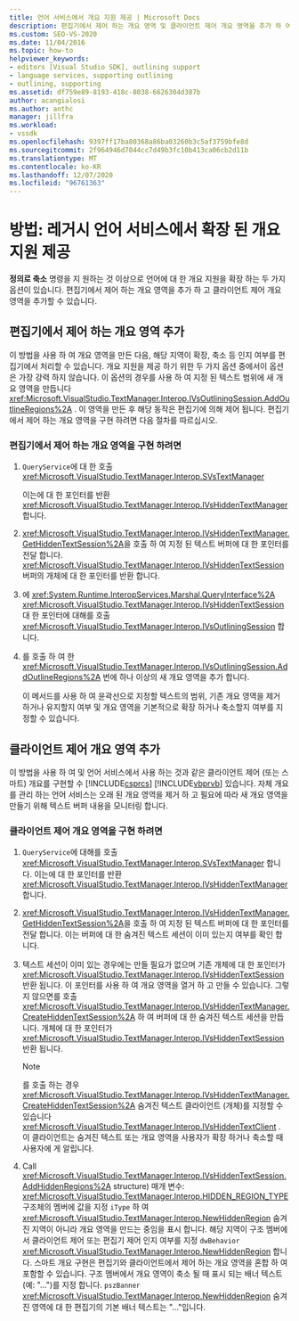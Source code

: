 ```yaml
---
title: 언어 서비스에서 개요 지원 제공 | Microsoft Docs
description: 편집기에서 제어 하는 개요 영역 및 클라이언트 제어 개요 영역을 추가 하 여 레거시 언어 서비스에서 확장 된 개요 지원을 제공 하는 방법에 대해 알아봅니다.
ms.custom: SEO-VS-2020
ms.date: 11/04/2016
ms.topic: how-to
helpviewer_keywords:
- editors [Visual Studio SDK], outlining support
- language services, supporting outlining
- outlining, supporting
ms.assetid: df759e89-8193-418c-8038-6626304d387b
author: acangialosi
ms.author: anthc
manager: jillfra
ms.workload:
- vssdk
ms.openlocfilehash: 9397ff17ba80368a86ba03260b3c5af3759bfe8d
ms.sourcegitcommit: 2f964946d7044cc7d49b3fc10b413ca06cb2d11b
ms.translationtype: MT
ms.contentlocale: ko-KR
ms.lasthandoff: 12/07/2020
ms.locfileid: "96761363"
---
```

# <a name="how-to-provide-expanded-outlining-support-in-a-legacy-language-service"></a>방법: 레거시 언어 서비스에서 확장 된 개요 지원 제공
**정의로 축소** 명령을 지 원하는 것 이상으로 언어에 대 한 개요 지원을 확장 하는 두 가지 옵션이 있습니다. 편집기에서 제어 하는 개요 영역을 추가 하 고 클라이언트 제어 개요 영역을 추가할 수 있습니다.

## <a name="adding-editor-controlled-outline-regions"></a>편집기에서 제어 하는 개요 영역 추가
 이 방법을 사용 하 여 개요 영역을 만든 다음, 해당 지역이 확장, 축소 등 인지 여부를 편집기에서 처리할 수 있습니다. 개요 지원을 제공 하기 위한 두 가지 옵션 중에서이 옵션은 가장 강력 하지 않습니다. 이 옵션의 경우를 사용 하 여 지정 된 텍스트 범위에 새 개요 영역을 만듭니다 <xref:Microsoft.VisualStudio.TextManager.Interop.IVsOutliningSession.AddOutlineRegions%2A> . 이 영역을 만든 후 해당 동작은 편집기에 의해 제어 됩니다. 편집기에서 제어 하는 개요 영역을 구현 하려면 다음 절차를 따르십시오.

### <a name="to-implement-an-editor-controlled-outline-region"></a>편집기에서 제어 하는 개요 영역을 구현 하려면

1. `QueryService`에 대 한 호출<xref:Microsoft.VisualStudio.TextManager.Interop.SVsTextManager>

     이는에 대 한 포인터를 반환 <xref:Microsoft.VisualStudio.TextManager.Interop.IVsHiddenTextManager> 합니다.

2. <xref:Microsoft.VisualStudio.TextManager.Interop.IVsHiddenTextManager.GetHiddenTextSession%2A>을 호출 하 여 지정 된 텍스트 버퍼에 대 한 포인터를 전달 합니다. <xref:Microsoft.VisualStudio.TextManager.Interop.IVsHiddenTextSession>버퍼의 개체에 대 한 포인터를 반환 합니다.

3. 에 <xref:System.Runtime.InteropServices.Marshal.QueryInterface%2A> <xref:Microsoft.VisualStudio.TextManager.Interop.IVsHiddenTextSession> 대 한 포인터에 대해를 호출 <xref:Microsoft.VisualStudio.TextManager.Interop.IVsOutliningSession> 합니다.

4. 를 호출 하 여 한 <xref:Microsoft.VisualStudio.TextManager.Interop.IVsOutliningSession.AddOutlineRegions%2A> 번에 하나 이상의 새 개요 영역을 추가 합니다.

     이 메서드를 사용 하 여 윤곽선으로 지정할 텍스트의 범위, 기존 개요 영역을 제거 하거나 유지할지 여부 및 개요 영역을 기본적으로 확장 하거나 축소할지 여부를 지정할 수 있습니다.

## <a name="add-client-controlled-outline-regions"></a>클라이언트 제어 개요 영역 추가
 이 방법을 사용 하 여 및 언어 서비스에서 사용 하는 것과 같은 클라이언트 제어 (또는 스마트) 개요를 구현할 수 [!INCLUDE[csprcs](../../data-tools/includes/csprcs_md.md)] [!INCLUDE[vbprvb](../../code-quality/includes/vbprvb_md.md)] 있습니다. 자체 개요를 관리 하는 언어 서비스는 오래 된 개요 영역을 제거 하 고 필요에 따라 새 개요 영역을 만들기 위해 텍스트 버퍼 내용을 모니터링 합니다.

### <a name="to-implement-a-client-controlled-outline-region"></a>클라이언트 제어 개요 영역을 구현 하려면

1. `QueryService`에 대해를 호출 <xref:Microsoft.VisualStudio.TextManager.Interop.SVsTextManager> 합니다. 이는에 대 한 포인터를 반환 <xref:Microsoft.VisualStudio.TextManager.Interop.IVsHiddenTextManager> 합니다.

2. <xref:Microsoft.VisualStudio.TextManager.Interop.IVsHiddenTextManager.GetHiddenTextSession%2A>을 호출 하 여 지정 된 텍스트 버퍼에 대 한 포인터를 전달 합니다. 이는 버퍼에 대 한 숨겨진 텍스트 세션이 이미 있는지 여부를 확인 합니다.

3. 텍스트 세션이 이미 있는 경우에는 만들 필요가 없으며 기존 개체에 대 한 포인터가 <xref:Microsoft.VisualStudio.TextManager.Interop.IVsHiddenTextSession> 반환 됩니다. 이 포인터를 사용 하 여 개요 영역을 열거 하 고 만들 수 있습니다. 그렇지 않으면를 호출 <xref:Microsoft.VisualStudio.TextManager.Interop.IVsHiddenTextManager.CreateHiddenTextSession%2A> 하 여 버퍼에 대 한 숨겨진 텍스트 세션을 만듭니다. 개체에 대 한 포인터가 <xref:Microsoft.VisualStudio.TextManager.Interop.IVsHiddenTextSession> 반환 됩니다.

    > [!NOTE]
    > 를 호출 하는 경우 <xref:Microsoft.VisualStudio.TextManager.Interop.IVsHiddenTextManager.CreateHiddenTextSession%2A> 숨겨진 텍스트 클라이언트 (개체)를 지정할 수 있습니다 <xref:Microsoft.VisualStudio.TextManager.Interop.IVsHiddenTextClient> . 이 클라이언트는 숨겨진 텍스트 또는 개요 영역을 사용자가 확장 하거나 축소할 때 사용자에 게 알립니다.

4. Call <xref:Microsoft.VisualStudio.TextManager.Interop.IVsHiddenTextSession.AddHiddenRegions%2A> structure) 매개 변수: <xref:Microsoft.VisualStudio.TextManager.Interop.HIDDEN_REGION_TYPE> 구조체의 멤버에 값을 지정 `iType` 하 여 <xref:Microsoft.VisualStudio.TextManager.Interop.NewHiddenRegion> 숨겨진 지역이 아니라 개요 영역을 만드는 중임을 표시 합니다. 해당 지역이 구조 멤버에서 클라이언트 제어 또는 편집기 제어 인지 여부를 지정 `dwBehavior` <xref:Microsoft.VisualStudio.TextManager.Interop.NewHiddenRegion> 합니다. 스마트 개요 구현은 편집기와 클라이언트에서 제어 하는 개요 영역을 혼합 하 여 포함할 수 있습니다. 구조 멤버에서 개요 영역이 축소 될 때 표시 되는 배너 텍스트 (예: "...")를 지정 합니다. `pszBanner` <xref:Microsoft.VisualStudio.TextManager.Interop.NewHiddenRegion> 숨겨진 영역에 대 한 편집기의 기본 배너 텍스트는 "..."입니다.
